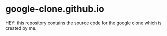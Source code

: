 # google-clone.github.io
HEY! this repository contains the source code for the google clone which is created by me. 
